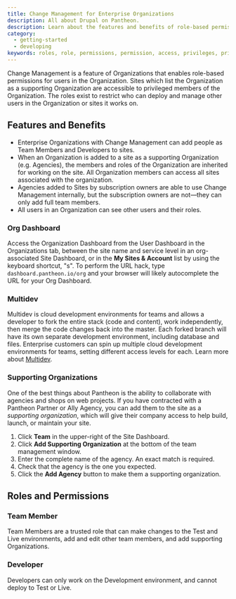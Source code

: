 ```yaml
---
title: Change Management for Enterprise Organizations
description: All about Drupal on Pantheon.
description: Learn about the features and benefits of role-based permissions for Pantheon Enterprise Organizations.
category:
  - getting-started
  - developing
keywords: roles, role, permissions, permission, access, privileges, privilege, team members, developer, organization, enterprise, manage organization, change management, enterprise, one
---
```

Change Management is a feature of Organizations that enables role-based permissions for users in the Organization. Sites which list the Organization as a supporting Organization are accessible to privileged members of the Organization. The roles exist to restrict who can deploy and manage other users in the Organization or sites it works on.

## Features and Benefits
* Enterprise Organizations with Change Management can add people as Team Members and Developers to sites.
* When an Organization is added to a site as a supporting Organization (e.g. Agencies), the members and roles of the Organization are inherited for working on the site. All Organization members can access all sites associated with the organization.
* Agencies added to Sites by subscription owners are able to use Change Management internally, but the subscription owners are not—they can only add full team members.
* All users in an Organization can see other users and their roles.

### Org Dashboard
Access the Organization Dashboard from the User Dashboard in the Organizations tab, between the site name and service level in an org-associated Site Dashboard, or in the **My Sites & Account** list by using the keyboard shortcut, "s". To perform the URL hack, type `dashboard.pantheon.io/org` and your browser will likely autocomplete the URL for your Org Dashboard.

### Multidev
Multidev is cloud development environments for teams and allows a developer to fork the entire stack (code and content), work independently, then merge the code changes back into the master. Each forked branch will have its own separate development environment, including database and files. Enterprise customers can spin up multiple cloud development environments for teams, setting different access levels for each. Learn more about [Multidev](/docs/articles/sites/multidev/).

### Supporting Organizations
One of the best things about Pantheon is the ability to collaborate with agencies and shops on web projects. If you have contracted with a Pantheon Partner or Ally Agency, you can add them to the site as a _supporting organization_, which will give their company access to help build, launch, or maintain your site.  

1. Click **Team** in the upper-right of the Site Dashboard.
2. Click **Add Supporting Organization** at the bottom of the team management window.
3. Enter the complete name of the agency. An exact match is required.
4. Check that the agency is the one you expected.
5. Click the **Add Agency** button to make them a supporting organization.

## Roles and Permissions

### Team Member
Team Members are a trusted role that can make changes to the Test and Live environments, add and edit other team members, and add supporting Organizations.

### Developer
Developers can only work on the Development environment, and cannot deploy to Test or Live.
